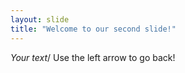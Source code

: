 ```yaml
---
layout: slide
title: "Welcome to our second slide!"
---
```

*Your text*/
Use the left arrow to go back!
